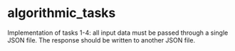 # algorithmic_tasks
Implementation of tasks 1-4: all input data must be passed through a single JSON file. The response should be written to another JSON file.
